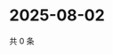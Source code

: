 # 2025-08-02

共 0 条

<!-- BEGIN ZHIHUQUESTIONS -->
<!-- 最后更新时间 Sat Aug 02 2025 14:16:24 GMT+0800 (China Standard Time) -->

<!-- END ZHIHUQUESTIONS -->
